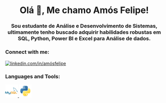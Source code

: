 <h1 align="center">Olá 👋, Me chamo Amós Felipe!</h1>
<h3 align="center">Sou estudante de Análise e Desenvolvimento de Sistemas, ultimamente tenho buscado adquirir habilidades robustas em SQL, Python, Power BI e Excel para Análise de dados.</h3>

<h3 align="left">Connect with me:</h3>
<p align="left">
<a href="https://linkedin.com/in/amósfelipe" target="blank"><img align="center" src="https://raw.githubusercontent.com/rahuldkjain/github-profile-readme-generator/master/src/images/icons/Social/linked-in-alt.svg" alt="linkedin.com/in/amósfelipe" height="30" width="40" /></a>
</p>

<h3 align="left">Languages and Tools:</h3>
<p align="left"> <a href="https://www.mysql.com/" target="_blank" rel="noreferrer"> <img src="https://raw.githubusercontent.com/devicons/devicon/master/icons/mysql/mysql-original-wordmark.svg" alt="mysql" width="40" height="40"/> </a> <a href="https://www.python.org" target="_blank" rel="noreferrer"> <img src="https://raw.githubusercontent.com/devicons/devicon/master/icons/python/python-original.svg" alt="python" width="40" height="40"/> </a> </p>
